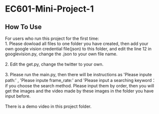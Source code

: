 # EC601-Mini-Project-1

How To Use
---
For users who run this project for the first time:<br>1. Please dowload all files to one folder you have created, then add your own google vision credential file(json) to this folder, and edit the line 12 in googlevision.py, change the .json to your own file name.<br><br>2. Edit the get.py, change the twitter to your own.<br><br>3. Please run the main.py, then there will be instructions as 'Please inpute path:' , 'Please inpute frame_rate:' and 'Please input a searching keyword：if you choose the search method. Please input them by order, then you will get the images and the video made by these images in the folder you have input before.<br><br>There is a demo video in this project folder.


